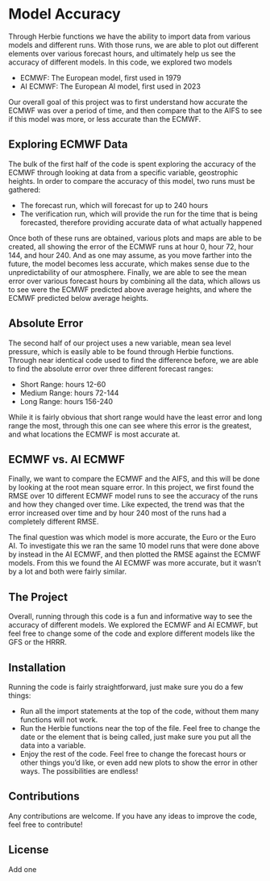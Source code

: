 # Model Accuracy

Through Herbie functions we have the ability to import data from various models and different runs. With those runs, we are able to plot out different elements over various forecast hours, and ultimately help us see the accuracy of different models. In this code, we explored two models

* ECMWF: The European model, first used in 1979
* AI ECMWF: The European AI model, first used in 2023

Our overall goal of this project was to first understand how accurate the ECMWF was over a period of time, and then compare that to the AIFS to see if this model was more, or less accurate than the ECMWF.


## Exploring ECMWF Data

The bulk of the first half of the code is spent exploring the accuracy of the ECMWF through looking at data from a specific variable, geostrophic heights. In order to compare the accuracy of this model, two runs must be gathered:

* The forecast run, which will forecast for up to 240 hours
* The verification run, which will provide the run for the time that is being forecasted, therefore providing accurate data of what actually happened

Once both of these runs are obtained, various plots and maps are able to be created, all showing the error of the ECMWF runs at hour 0, hour 72, hour 144, and hour 240. And as one may assume, as you move farther into the future, the model becomes less accurate, which makes sense due to the unpredictability of our atmosphere. Finally, we are able to see the mean error over various forecast hours by combining all the data, which allows us to see were the ECMWF predicted above average heights, and where the ECMWF predicted below average heights.

## Absolute Error

The second half of our project uses a new variable, mean sea level pressure, which is easily able to be found through Herbie functions. Through near identical code used to find the difference before, we are able to find the absolute error over three different forecast ranges:

* Short Range: hours 12-60
* Medium Range: hours 72-144
* Long Range: hours 156-240

While it is fairly obvious that short range would have the least error and long range the most, through this one can see where this error is the greatest, and what locations the ECMWF is most accurate at.

## ECMWF vs. AI ECMWF
Finally, we want to compare the ECMWF and the AIFS, and this will be done by looking at the root mean square error. In this project, we first found the RMSE over 10 different ECMWF model runs to see the accuracy of the runs and how they changed over time. Like expected, the trend was that the error increased over time and by hour 240 most of the runs had a completely different RMSE. 

The final question was which model is more accurate, the Euro or the Euro AI. To investigate this we ran the same 10 model runs that were done above by instead in the AI ECMWF, and then plotted the RMSE against the ECMWF models. From this we found the AI ECMWF was more accurate, but it wasn’t by a lot and both were fairly similar.

## The Project
Overall, running through this code is a fun and informative way to see the accuracy of different models. We explored the ECMWF and AI ECMWF, but feel free to change some of the code and explore different models like the GFS or the HRRR.


## Installation
Running the code is fairly straightforward, just make sure you do a few things:

* Run all the import statements at the top of the code, without them many functions will not work.
* Run the Herbie functions near the top of the file. Feel free to change the date or the element that is being called, just make sure you put all the data into a variable.
* Enjoy the rest of the code. Feel free to change the forecast hours or other things you’d like, or even add new plots to show the error in other ways. The possibilities are endless!


## Contributions
Any contributions are welcome. If you have any ideas to improve the code, feel free to contribute!

## License
Add one


